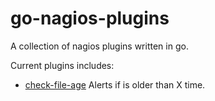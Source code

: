 go-nagios-plugins
============

A collection of nagios plugins written in go.

Current plugins includes: 

* [check-file-age](https://github.com/orthogonous/go-nagios-plugins/blob/master/src/check-file-age.go) Alerts if <file> is older than X time.

